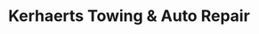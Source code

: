 ---
title: "Kerhaerts Towing & Auto Repair"
url: /rochester/kerhaerts-towing-and-auto-repair/
shop: car repair
---